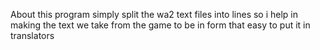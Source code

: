 About
this program simply split the wa2 text files into lines so i help in making the text we take from the game to be in form that easy to put it in translators
